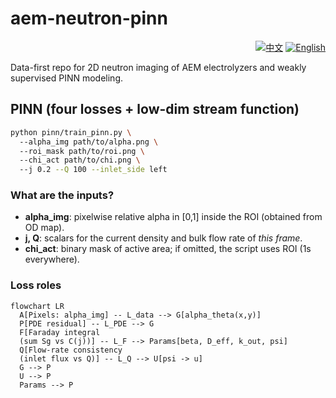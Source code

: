 # aem-neutron-pinn

<p align="right">
  <a href="README.zh-CN.md"><img alt="中文" src="https://img.shields.io/badge/lang-%E4%B8%AD%E6%96%87-red"></a>
  <a href="README.md"><img alt="English" src="https://img.shields.io/badge/lang-English-blue"></a>
</p>

Data-first repo for 2D neutron imaging of AEM electrolyzers and weakly supervised PINN modeling.

## PINN (four losses + low-dim stream function)

```bash
python pinn/train_pinn.py \ 
  --alpha_img path/to/alpha.png \ 
  --roi_mask path/to/roi.png \ 
  --chi_act path/to/chi.png \ 
  --j 0.2 --Q 100 --inlet_side left
```

### What are the inputs?
- **alpha_img**: pixelwise relative alpha in [0,1] inside the ROI (obtained from OD map).
- **j, Q**: scalars for the current density and bulk flow rate of *this frame*.
- **chi_act**: binary mask of active area; if omitted, the script uses ROI (1s everywhere).

### Loss roles
```mermaid
flowchart LR
  A[Pixels: alpha_img] -- L_data --> G[alpha_theta(x,y)]
  P[PDE residual] -- L_PDE --> G
  F[Faraday integral
  (sum Sg vs C(j))] -- L_F --> Params[beta, D_eff, k_out, psi]
  Q[Flow-rate consistency
  (inlet flux vs Q)] -- L_Q --> U[psi -> u]
  G --> P
  U --> P
  Params --> P
```
